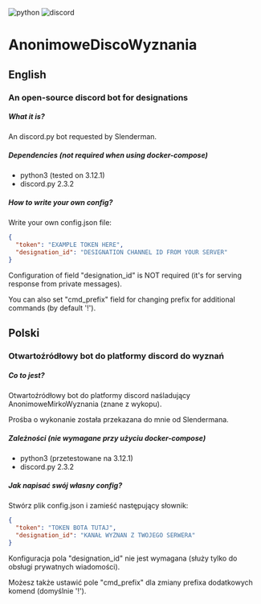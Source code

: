 ![python](https://img.shields.io/badge/Python-FFD43B?style=for-the-badge&logo=python&logoColor=blue)
![discord](https://img.shields.io/badge/Discord-5865F2?style=for-the-badge&logo=discord&logoColor=white)

# AnonimoweDiscoWyznania

## English

### An open-source discord bot for designations

##### What it is?
An discord.py bot requested by Slenderman. 

##### Dependencies (not required when using docker-compose)
* python3 (tested on 3.12.1)
* discord.py 2.3.2

##### How to write your own config?
Write your own config.json file:
```json
{
  "token": "EXAMPLE TOKEN HERE",
  "designation_id": "DESIGNATION CHANNEL ID FROM YOUR SERVER"
}
```

Configuration of field "designation_id" is NOT required (it's for serving response from private messages).

You can also set "cmd_prefix" field for changing prefix for additional commands (by default '!').

## Polski

### Otwartoźródłowy bot do platformy discord do wyznań

##### Co to jest?
Otwartoźródłowy bot do platformy discord naśladujący AnonimoweMirkoWyznania (znane z wykopu).

Prośba o wykonanie została przekazana do mnie od Slendermana.

##### Zależności (nie wymagane przy użyciu docker-compose)
* python3 (przetestowane na 3.12.1)
* discord.py 2.3.2

##### Jak napisać swój własny config?
Stwórz plik config.json i zamieść następujący słownik:
```json
{
  "token": "TOKEN BOTA TUTAJ",
  "designation_id": "KANAŁ WYZNAN Z TWOJEGO SERWERA"
}
```

Konfiguracja pola "designation_id" nie jest wymagana (służy tylko do obsługi prywatnych wiadomości).

Możesz także ustawić pole "cmd_prefix" dla zmiany prefixa dodatkowych komend (domyślnie '!').